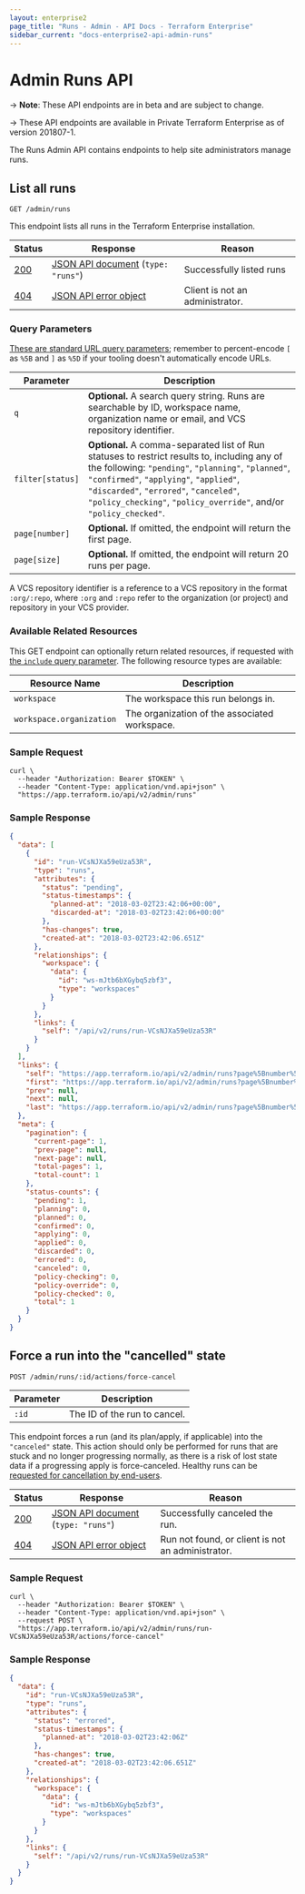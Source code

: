 ```yaml
---
layout: enterprise2
page_title: "Runs - Admin - API Docs - Terraform Enterprise"
sidebar_current: "docs-enterprise2-api-admin-runs"
---
```


# Admin Runs API

-> **Note**: These API endpoints are in beta and are subject to change.

-> These API endpoints are available in Private Terraform Enterprise as of version 201807-1.

The Runs Admin API contains endpoints to help site administrators manage runs.

## List all runs

`GET /admin/runs`

This endpoint lists all runs in the Terraform Enterprise installation.

Status  | Response                               | Reason
--------|----------------------------------------|----------
[200][] | [JSON API document][] (`type: "runs"`) | Successfully listed runs
[404][] | [JSON API error object][]              | Client is not an administrator.

[200]: https://developer.mozilla.org/en-US/docs/Web/HTTP/Status/200
[404]: https://developer.mozilla.org/en-US/docs/Web/HTTP/Status/404
[JSON API document]: https://www.terraform.io/docs/enterprise/api/index.html#json-api-documents
[JSON API error object]: http://jsonapi.org/format/#error-objects

### Query Parameters

[These are standard URL query parameters](../index.html#query-parameters); remember to percent-encode `[` as `%5B` and `]` as `%5D` if your tooling doesn't automatically encode URLs.

Parameter           | Description
--------------------|------------
`q`                 | **Optional.** A search query string. Runs are searchable by ID, workspace name, organization name or email, and VCS repository identifier.
`filter[status]`    | **Optional.** A comma-separated list of Run statuses to restrict results to, including any of the following: `"pending"`, `"planning"`, `"planned"`, `"confirmed"`, `"applying"`, `"applied"`, `"discarded"`, `"errored"`, `"canceled"`, `"policy_checking"`, `"policy_override"`, and/or `"policy_checked"`.
`page[number]`      | **Optional.** If omitted, the endpoint will return the first page.
`page[size]`        | **Optional.** If omitted, the endpoint will return 20 runs per page.

A VCS repository identifier is a reference to a VCS repository in the format `:org/:repo`, where `:org` and `:repo` refer to the organization (or project) and repository in your VCS provider.

### Available Related Resources

This GET endpoint can optionally return related resources, if requested with [the `include` query parameter](../index.html#inclusion-of-related-resources). The following resource types are available:

Resource Name            | Description
-------------------------|------------
`workspace`              | The workspace this run belongs in.
`workspace.organization` | The organization of the associated workspace.

### Sample Request

```shell
curl \
  --header "Authorization: Bearer $TOKEN" \
  --header "Content-Type: application/vnd.api+json" \
  "https://app.terraform.io/api/v2/admin/runs"
```

### Sample Response

```json
{
  "data": [
    {
      "id": "run-VCsNJXa59eUza53R",
      "type": "runs",
      "attributes": {
        "status": "pending",
        "status-timestamps": {
          "planned-at": "2018-03-02T23:42:06+00:00",
          "discarded-at": "2018-03-02T23:42:06+00:00"
        },
        "has-changes": true,
        "created-at": "2018-03-02T23:42:06.651Z"
      },
      "relationships": {
        "workspace": {
          "data": {
            "id": "ws-mJtb6bXGybq5zbf3",
            "type": "workspaces"
          }
        }
      },
      "links": {
        "self": "/api/v2/runs/run-VCsNJXa59eUza53R"
      }
    }
  ],
  "links": {
    "self": "https://app.terraform.io/api/v2/admin/runs?page%5Bnumber%5D=1&page%5Bsize%5D=20",
    "first": "https://app.terraform.io/api/v2/admin/runs?page%5Bnumber%5D=1&page%5Bsize%5D=20",
    "prev": null,
    "next": null,
    "last": "https://app.terraform.io/api/v2/admin/runs?page%5Bnumber%5D=1&page%5Bsize%5D=20"
  },
  "meta": {
    "pagination": {
      "current-page": 1,
      "prev-page": null,
      "next-page": null,
      "total-pages": 1,
      "total-count": 1
    },
    "status-counts": {
      "pending": 1,
      "planning": 0,
      "planned": 0,
      "confirmed": 0,
      "applying": 0,
      "applied": 0,
      "discarded": 0,
      "errored": 0,
      "canceled": 0,
      "policy-checking": 0,
      "policy-override": 0,
      "policy-checked": 0,
      "total": 1
    }
  }
}
```

## Force a run into the "cancelled" state

`POST /admin/runs/:id/actions/force-cancel`

Parameter | Description
----------|------------
`:id`     | The ID of the run to cancel.

This endpoint forces a run (and its plan/apply, if applicable) into the `"canceled"` state. This action should only be performed for runs that are stuck and no longer progressing normally, as there is a risk of lost state data if a progressing apply is force-canceled. Healthy runs can be [requested for cancellation by end-users](../../run/states.html).

Status  | Response                               | Reason
--------|----------------------------------------|----------
[200][] | [JSON API document][] (`type: "runs"`) | Successfully canceled the run.
[404][] | [JSON API error object][]              | Run not found, or client is not an administrator.

[200]: https://developer.mozilla.org/en-US/docs/Web/HTTP/Status/200
[404]: https://developer.mozilla.org/en-US/docs/Web/HTTP/Status/404
[JSON API document]: https://www.terraform.io/docs/enterprise/api/index.html#json-api-documents
[JSON API error object]: http://jsonapi.org/format/#error-objects

### Sample Request

```shell
curl \
  --header "Authorization: Bearer $TOKEN" \
  --header "Content-Type: application/vnd.api+json" \
  --request POST \
  "https://app.terraform.io/api/v2/admin/runs/run-VCsNJXa59eUza53R/actions/force-cancel"
```

### Sample Response

```json
{
  "data": {
    "id": "run-VCsNJXa59eUza53R",
    "type": "runs",
    "attributes": {
      "status": "errored",
      "status-timestamps": {
        "planned-at": "2018-03-02T23:42:06Z"
      },
      "has-changes": true,
      "created-at": "2018-03-02T23:42:06.651Z"
    },
    "relationships": {
      "workspace": {
        "data": {
          "id": "ws-mJtb6bXGybq5zbf3",
          "type": "workspaces"
        }
      }
    },
    "links": {
      "self": "/api/v2/runs/run-VCsNJXa59eUza53R"
    }
  }
}
```
